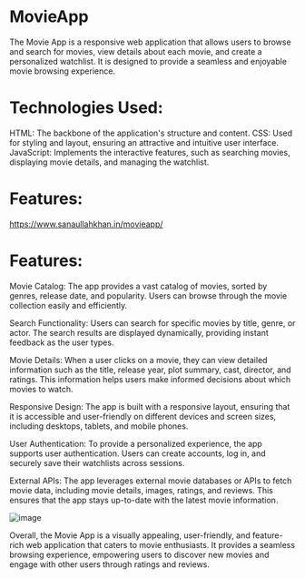 # MovieApp
The Movie App is a responsive web application that allows users to browse and search for movies, view details about each movie, and create a personalized watchlist. It is designed to provide a seamless and enjoyable movie browsing experience.

# Technologies Used:

HTML: The backbone of the application's structure and content.
CSS: Used for styling and layout, ensuring an attractive and intuitive user interface.
JavaScript: Implements the interactive features, such as searching movies, displaying movie details, and managing the watchlist.
# Features:
https://www.sanaullahkhan.in/movieapp/

# Features:

Movie Catalog: The app provides a vast catalog of movies, sorted by genres, release date, and popularity. Users can browse through the movie collection easily and efficiently.

Search Functionality: Users can search for specific movies by title, genre, or actor. The search results are displayed dynamically, providing instant feedback as the user types.

Movie Details: When a user clicks on a movie, they can view detailed information such as the title, release year, plot summary, cast, director, and ratings. This information helps users make informed decisions about which movies to watch.

Responsive Design: The app is built with a responsive layout, ensuring that it is accessible and user-friendly on different devices and screen sizes, including desktops, tablets, and mobile phones.

User Authentication: To provide a personalized experience, the app supports user authentication. Users can create accounts, log in, and securely save their watchlists across sessions.

External APIs: The app leverages external movie databases or APIs to fetch movie data, including movie details, images, ratings, and reviews. This ensures that the app stays up-to-date with the latest movie information.

![image](https://github.com/sanaullah7867/MovieApp/assets/40383685/529ca34e-e52e-44b1-9154-6c00c818e27a)


Overall, the Movie App is a visually appealing, user-friendly, and feature-rich web application that caters to movie enthusiasts. It provides a seamless browsing experience, empowering users to discover new movies and engage with other users through ratings and reviews.
